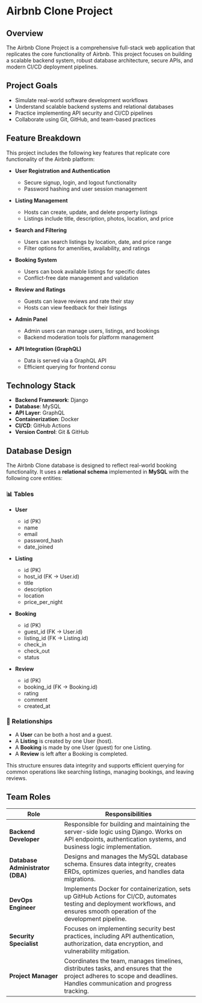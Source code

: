 # Airbnb Clone Project

## Overview

The Airbnb Clone Project is a comprehensive full-stack web application that replicates the core functionality of Airbnb. This project focuses on building a scalable backend system, robust database architecture, secure APIs, and modern CI/CD deployment pipelines.

## Project Goals

- Simulate real-world software development workflows
- Understand scalable backend systems and relational databases
- Practice implementing API security and CI/CD pipelines
- Collaborate using Git, GitHub, and team-based practices
## Feature Breakdown

This project includes the following key features that replicate core functionality of the Airbnb platform:

- **User Registration and Authentication**
  - Secure signup, login, and logout functionality
  - Password hashing and user session management

- **Listing Management**
  - Hosts can create, update, and delete property listings
  - Listings include title, description, photos, location, and price

- **Search and Filtering**
  - Users can search listings by location, date, and price range
  - Filter options for amenities, availability, and ratings

- **Booking System**
  - Users can book available listings for specific dates
  - Conflict-free date management and validation

- **Review and Ratings**
  - Guests can leave reviews and rate their stay
  - Hosts can view feedback for their listings

- **Admin Panel**
  - Admin users can manage users, listings, and bookings
  - Backend moderation tools for platform management

- **API Integration (GraphQL)**
  - Data is served via a GraphQL API
  - Efficient querying for frontend consu

## Technology Stack

- **Backend Framework**: Django
- **Database**: MySQL
- **API Layer**: GraphQL
- **Containerization**: Docker
- **CI/CD**: GitHub Actions
- **Version Control**: Git & GitHub

## Database Design

The Airbnb Clone database is designed to reflect real-world booking functionality. It uses a **relational schema** implemented in **MySQL** with the following core entities:

### 📊 Tables

- **User**
  - id (PK)
  - name
  - email
  - password_hash
  - date_joined

- **Listing**
  - id (PK)
  - host_id (FK → User.id)
  - title
  - description
  - location
  - price_per_night

- **Booking**
  - id (PK)
  - guest_id (FK → User.id)
  - listing_id (FK → Listing.id)
  - check_in
  - check_out
  - status

- **Review**
  - id (PK)
  - booking_id (FK → Booking.id)
  - rating
  - comment
  - created_at

### 🔗 Relationships

- A **User** can be both a host and a guest.
- A **Listing** is created by one User (host).
- A **Booking** is made by one User (guest) for one Listing.
- A **Review** is left after a Booking is completed.

This structure ensures data integrity and supports efficient querying for common operations like searching listings, managing bookings, and leaving reviews.


## Team Roles

| Role | Responsibilities |
|------|------------------|
| **Backend Developer** | Responsible for building and maintaining the server-side logic using Django. Works on API endpoints, authentication systems, and business logic implementation. |
| **Database Administrator (DBA)** | Designs and manages the MySQL database schema. Ensures data integrity, creates ERDs, optimizes queries, and handles data migrations. |
| **DevOps Engineer** | Implements Docker for containerization, sets up GitHub Actions for CI/CD, automates testing and deployment workflows, and ensures smooth operation of the development pipeline. |
| **Security Specialist** | Focuses on implementing security best practices, including API authentication, authorization, data encryption, and vulnerability mitigation. |
| **Project Manager** | Coordinates the team, manages timelines, distributes tasks, and ensures that the project adheres to scope and deadlines. Handles communication and progress tracking. |

